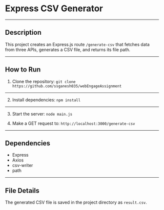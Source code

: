 # Express CSV Generator

---

## Description
This project creates an Express.js route `/generate-csv` that fetches data from three APIs, generates a CSV file, and returns its file path.

---

## How to Run
1. Clone the repository: 
```git clone https://github.com/ssganesh035/webEngageAssignment```

---

2. Install dependencies: 
```npm install```

---

3. Start the server: 
```node main.js```

4. Make a GET request to: 
```http://localhost:3000/generate-csv```

---

## Dependencies
- Express
- Axios
- csv-writer
- path

---

## File Details
The generated CSV file is saved in the project directory as `result.csv`.